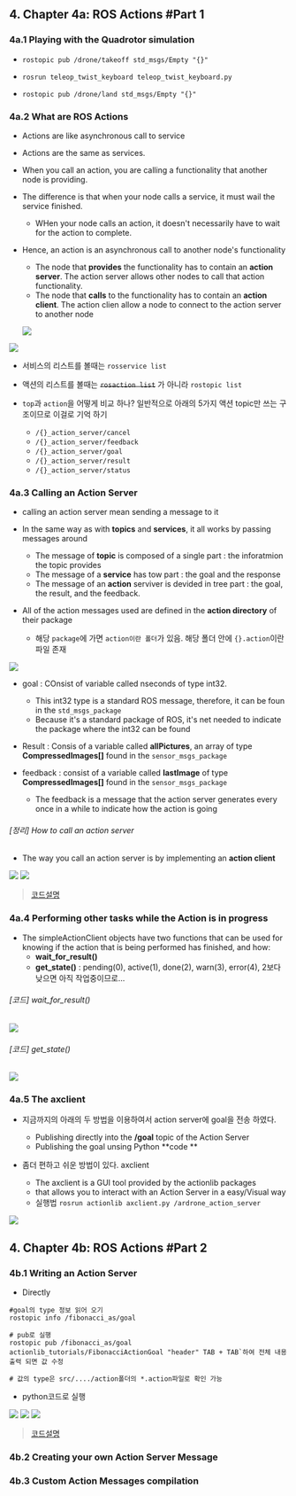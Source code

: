 ## 4. Chapter 4a: ROS Actions #Part 1


### 4a.1 Playing with the Quadrotor simulation

- `rostopic pub /drone/takeoff std_msgs/Empty "{}"`

- `rosrun teleop_twist_keyboard teleop_twist_keyboard.py`

- `rostopic pub /drone/land std_msgs/Empty "{}"`


### 4a.2 What are ROS Actions

- Actions are like asynchronous call to service

- Actions are the same as services. 

- When you call an action, you are calling a functionality that another node is providing. 

- The difference is that when your node calls a service, it must wail the service finished. 
	- WHen your node calls an action, it doesn't necessarily have to wait for the action to complete. 
    
- Hence, an action is an asynchronous call to another node's functionality
	- The node that **provides** the functionality has to contain an **action server**. The action server allows other nodes to call that action functionality. 
    - The node that **calls** to the functionality has to contain an **action client**. The action clien allow a node to connect to the action server to another node 
    
    ![](https://i.imgur.com/Es8OdZE.png)
    
    
![](https://i.imgur.com/i4XM7p6.png)
		

- 서비스의 리스트를 볼때는 `rosservice list`
- 액션의 리스트를 볼때는 ~~`rosaction list`~~ 가 아니라 `rostopic list`

- `top`과 `action`을 어떻게 비교 하나? 일반적으로 아래의 5가지 액션 topic만 쓰는 구조이므로 이걸로 기억 하기 
	- `/{}_action_server/cancel`
	- `/{}_action_server/feedback`
	- `/{}_action_server/goal`
	- `/{}_action_server/result`
	- `/{}_action_server/status`


### 4a.3 Calling an Action Server


- calling an action server mean sending a message to it

- In the same way as with **topics** and **services**, it all works by passing messages around
	- The message of **topic** is composed of a single part : the inforatmion the topic provides
    - The message of a **service** has tow part : the goal and the response
    - The message of an **action** serviver is devided in tree part : the goal, the result, and the feedback. 

- All of the action messages used are defined in the **action directory** of their package
	- 해당 `package`에 가면 `action이란 폴더`가 있음. 해당 폴더 안에 `{}.action`이란 파일 존재 


![](https://i.imgur.com/2VOs6hT.png)

- goal : COnsist of variable called nseconds of type int32. 
	- This int32 type is a standard ROS message, therefore, it can be foun in the `std_msgs_package`
    - Because it's a standard package of ROS, it's net needed to indicate the package where the int32 can be found
    
- Result : Consis of a variable called **allPictures**, an array of type **CompressedImages[]** found in the `sensor_msgs_package`

- feedback : consist of a variable called **lastImage** of type **CompressedImages[]** found in the `sensor_msgs_package`
	- The feedback is a message that the action server generates every once in a while to indicate how the action is going 
    
    
###### [정리] How to call an action server

- The way you call an action server is by implementing an **action client**

![](https://i.imgur.com/XeHqf4S.png)
![](https://i.imgur.com/0bV3wBM.png)
    

> [코드설명](https://youtu.be/LoRXdNMuslQ?t=22m22s)


### 4a.4 Performing other tasks while the Action is in progress

- The simpleActionClient objects have two functions that can be used for knowing if the action that is being performed has finished, and how:
	- **wait_for_result()** 
    - **get_state()** : pending(0), active(1), done(2), warn(3), error(4), 2보다 낮으면 아직 작업중이므로...

###### [코드] wait_for_result()
![](https://i.imgur.com/dZ1cwAA.png)


###### [코드] get_state()
![](https://i.imgur.com/Lm6RSMg.png)





### 4a.5 The axclient

- 지금까지의 아래의 두 방법을 이용하여서 action server에 goal을 전송 하였다. 
	- Publishing directly into the **/goal** topic of the Action Server
    - Publishing the goal unsing Python **code **

- 좀더 편하고 쉬운 방법이 있다. axclient
	- The axclient is a GUI tool provided by the actionlib packages
    - that allows you to interact with an Action Server in a easy/Visual way
    - 실행법 `rosrun actionlib axclient.py /ardrone_action_server` 


![](https://i.imgur.com/U7Zg7ix.png)



## 4. Chapter 4b: ROS Actions #Part 2



### 4b.1 Writing an Action Server

- Directly 

```
#goal의 type 정보 읽어 오기 
rostopic info /fibonacci_as/goal

# pub로 실행
rostopic pub /fibonacci_as/goal actionlib_tutorials/FibonacciActionGoal "header" TAB + TAB`하여 전체 내용 출력 되면 값 수정 

# 값의 type은 src/..../action폴더의 *.action파일로 확인 가능 

```


- python코드로 실행 

![](https://i.imgur.com/wH6p0iN.png)
![](https://i.imgur.com/QJZMz5G.png)
![](https://i.imgur.com/khw4pqQ.png)

> [코드설명]()

### 4b.2 Creating your own Action Server Message


### 4b.3 Custom Action Messages compilation



